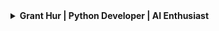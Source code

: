 <details>
<summary><strong>Grant Hur | Python Developer | AI Enthusiast</strong></summary>
Hi there! 👋 I'm Grant Hur, a Python developer with a passion for AI and seeking internship opportunities. Currently, I'm working on a stock predictor bot project Stock-Bot-Predicter-AI to predict stock market trends.

📍 Location: San Jose, CA, US
🌱 Currently, I'm diving deep into the fascinating world of AI.

<details>
<summary><strong>GitHub Stats</strong></summary>
<!-- Replace 'gran4' with your GitHub username -->
Grant's GitHub Stats

</details>
<details>
<summary><strong>🔧 Projects & Collaborations</strong></summary>
🎮 I'm actively seeking collaboration on game/and or AI development projects.
📚 Check out my other projects and contributions on GitHub.
</details>
<details>
<summary><strong>Active project</strong></summary>
🏗️ Stock-Bot-Predicter-AI
</details>
<details>
<summary><strong>📬 Contact</strong></summary>
📧 Email: fifttim@gmail.com
🌐 Personal Website: Coming soon
</details>
<details>
<summary><strong>🤝 Open to exciting internship opportunities in the San Jose area. Let's connect and create something amazing together!</strong></summary>
</details>
</details>

<!---
gran4/gran4 is a ✨ special ✨ repository because its `README.md` (this file) appears on your GitHub profile.
You can click the Preview link to take a look at your changes.
--->

